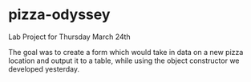 # pizza-odyssey
Lab Project for Thursday March 24th

The goal was to create a form which would take in data on a new pizza location and output it to a table, while using the object constructor we developed yesterday.
